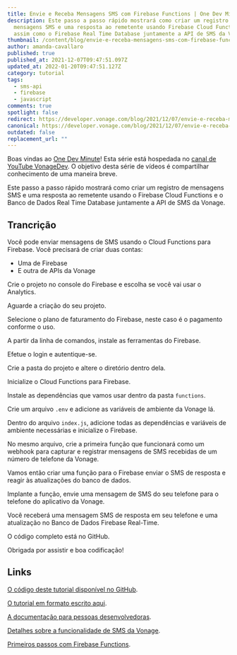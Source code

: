 ```yaml
---
title: Envie e Receba Mensagens SMS com Firebase Functions | One Dev Minute
description: Este passo a passo rápido mostrará como criar um registro de
  mensagens SMS e uma resposta ao remetente usando Firebase Cloud Functions
  assim como o Firebase Real Time Database juntamente a API de SMS da Vonage.
thumbnail: /content/blog/envie-e-receba-mensagens-sms-com-firebase-functions-one-dev-minute/thumbnail-and-assets-for-one-dev-minute.jpg
author: amanda-cavallaro
published: true
published_at: 2021-12-07T09:47:51.097Z
updated_at: 2022-01-20T09:47:51.127Z
category: tutorial
tags:
  - sms-api
  - firebase
  - javascript
comments: true
spotlight: false
redirect: https://developer.vonage.com/blog/2021/12/07/envie-e-receba-mensagens-sms-com-firebase-functions-one-dev-minute
canonical: https://developer.vonage.com/blog/2021/12/07/envie-e-receba-mensagens-sms-com-firebase-functions-one-dev-minute
outdated: false
replacement_url: ""
---
```

Boas vindas ao [One Dev Minute](https://www.youtube.com/playlist?list=PLWYngsniPr_mwb65DDl3Kr6xeh6l7_pVY)! Esta série está hospedada no [canal de YouTube VonageDev](https://www.youtube.com/vonagedev). O objetivo desta série de vídeos é compartilhar conhecimento de uma maneira breve.

Este passo a passo rápido mostrará como criar um registro de mensagens SMS e uma resposta ao remetente usando o Firebase Cloud Functions e o Banco de Dados Real Time Database juntamente a API de SMS da Vonage.

<youtube id="v2sh3KHyKXc"></youtube>

## Trancrição

Você pode enviar mensagens de SMS usando o Cloud Functions para Firebase. Você precisará de criar duas contas:

* Uma de Firebase
* E outra de APIs da Vonage

Crie o projeto no console do Firebase e escolha se você vai usar o Analytics.

Aguarde a criação do seu projeto.

Selecione o plano de faturamento do Firebase, neste caso é o pagamento conforme o uso.

A partir da linha de comandos, instale as ferramentas do Firebase.

Efetue o login e autentique-se.

Crie a pasta do projeto e altere o diretório dentro dela.

Inicialize o Cloud Functions para Firebase.

Instale as dependências que vamos usar dentro da pasta `functions`.

Crie um arquivo `.env` e adicione as variáveis de ambiente da Vonage lá.

Dentro do arquivo `index.js`, adicione todas as dependências e variáveis de ambiente necessárias e inicialize o Firebase.

No mesmo arquivo, crie a primeira função que funcionará como um webhook para capturar e registrar mensagens de SMS recebidas de um número de telefone da Vonage.

Vamos então criar uma função para o Firebase enviar o SMS de resposta e reagir às atualizações do banco de dados.

Implante a função, envie uma mensagem de SMS do seu telefone para o telefone do aplicativo da  Vonage.

Você receberá uma mensagem SMS de resposta em seu telefone e uma atualização no Banco de Dados Firebase Real-Time.

O código completo está no GitHub.

Obrigada por assistir e boa codificação!

## Links

[O código deste tutorial disponível no GitHub](https://www.youtube.com/redirect?event=video_description&redir_token=QUFFLUhqazJ0UDFleGVwSnBfQU1ORTRLYkhDM0xrbkpZQXxBQ3Jtc0trcjJnY0E4QjRybFUwVk5GRWJQSVhMcnJERC1MbHQyWEpqaHNLSklyWjRiMFdZYmt2RzlaVVQ5UWRMYnVDa1V6SE1RcG5jTm5RSl9MbkRWNlhYZkRsYUtkc2JDXzZBM3p4NXRzNkZnTHp0LVMxbEdNUQ&q=https%3A%2F%2Fgithub.com%2Fnexmo-community%2Ffirebase-functions-sms-example).

[O tutorial em formato escrito aqui](https://www.youtube.com/redirect?event=video_description&redir_token=QUFFLUhqbUttd1Q0OHBsYU9fWlZyaHZlZ2JhN25FVE1LQXxBQ3Jtc0tsbFNxSVV1Q3ZtNzRUSkU4QUJwYVhHaENZZkJNYXZoemx0YkVjOUpWMmhMcXluRjBYVU4wNVcwdGU5SWFjU0FDUXRCUW1VNEd6U1ZjNTd5ZHl0V20xTW5fSUZfUXBzNldYUDltMlprOEhZRDBpMFMxMA&q=https%3A%2F%2Flearn.vonage.com%2Fblog%2F2020%2F01%2F24%2Fsend-and-receive-sms-messages-with-firebase-functions-dr%2F).

[A documentação para pessoas desenvolvedoras](https://www.youtube.com/redirect?event=video_description&redir_token=QUFFLUhqbkdBRVRBMDZsY05fYTJJeE14UmxsMFFGUWJGQXxBQ3Jtc0trY21SMGtEaGRsaVBKUmdpMkxDMlh6NWFrU2JtNjRNcHlGM200bGoyaVRiOGFnN2lYOUFFNnY3V1hZaVFaMWlEamtFOGU0eDdtWmxEVnlJLWlzWFptT3NJM2RpZFQtclg2Z09zVUpHcmZUXzM1T3BOTQ&q=https%3A%2F%2Fdeveloper.vonage.com).

[Detalhes sobre a funcionalidade de SMS da Vonage](https://www.youtube.com/redirect?event=video_description&redir_token=QUFFLUhqa3VKcWlvTTJqXzRTODh6SEdoNUlvdmJuMHo1d3xBQ3Jtc0tub3hvYlFpbnhQVktXdWZFcENEVHNlbFNfUmFZenNOVUFoTmUwWHBwekxrSDBLWW1LZDg5UFBnZ2t4UWpBaFlFazBIcDF2bjRLc1c1ZGVNRUhKblFFRmZDLTQtQXIxMnBVQ1RKR1dGTG5xd0dPRzdqZw&q=https%3A%2F%2Fdeveloper.vonage.com%2Fmessaging%2Fsms%2Foverview).

[Primeiros passos com Firebase Functions](https://www.youtube.com/redirect?event=video_description&redir_token=QUFFLUhqbUdadHRpUm4zZkNSSkdmQnMzUUEzdTFxR2ZPd3xBQ3Jtc0trSTc4S0tUbmNGVEFxaHk3Zk5CbmE5c3pQMzgzczd0QUF0M3Y3aTMzWFhiVlhHTkdDa3I3aUFxNGZqN05SZ09TUG1wcFd6UW1FRkl0THFJbWFBRHBTbXg5c1lwbG4zSjZzRXdGS0dGR2l3dHQ2LUQ0NA&q=https%3A%2F%2Ffirebase.google.com%2Fdocs%2Ffunctions%2Fget-started).